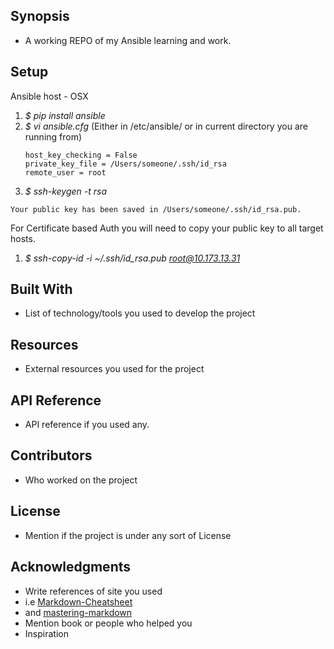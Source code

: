 ## Synopsis
+ A working REPO of my Ansible learning and work.

## Setup
 
Ansible host - OSX
1. *$ pip install ansible*
1. *$ vi ansible.cfg*    (Either in /etc/ansible/ or in current directory you are running from)
    ```[defaults]
    host_key_checking = False
    private_key_file = /Users/someone/.ssh/id_rsa
    remote_user = root
    ```
1. *$ ssh-keygen -t rsa*

``` Your identification has been saved in /Users/someone/.ssh/id_rsa.
Your public key has been saved in /Users/someone/.ssh/id_rsa.pub.
```
For Certificate based Auth you will need to copy your public key to all target hosts.
1. *$ ssh-copy-id -i ~/.ssh/id_rsa.pub root@10.173.13.31*




## Built With
+ List of technology/tools you used to develop the project
## Resources
+ External resources you used for the project
## API Reference
+ API reference if you used any.
## Contributors
+ Who worked on the project
## License
+ Mention if the project is under any sort of License
## Acknowledgments
+ Write references of site you used
+ i.e [Markdown-Cheatsheet](https://github.com/adam-p/markdown-here/wiki/Markdown-Cheatsheet)
+ and [mastering-markdown](https://guides.github.com/features/mastering-markdown/)
+ Mention book or people who helped you
+ Inspiration